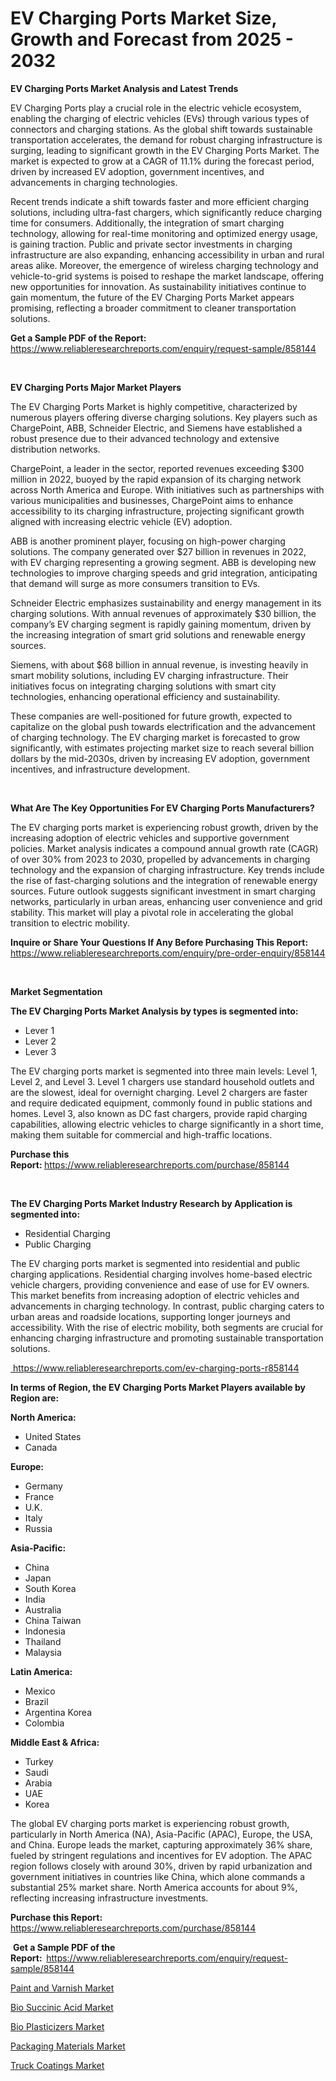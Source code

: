 <p><h1>EV Charging Ports Market Size, Growth and Forecast from 2025 - 2032</h1></p><p><strong>EV Charging Ports Market Analysis and Latest Trends</strong></p>
<p><p>EV Charging Ports play a crucial role in the electric vehicle ecosystem, enabling the charging of electric vehicles (EVs) through various types of connectors and charging stations. As the global shift towards sustainable transportation accelerates, the demand for robust charging infrastructure is surging, leading to significant growth in the EV Charging Ports Market. The market is expected to grow at a CAGR of 11.1% during the forecast period, driven by increased EV adoption, government incentives, and advancements in charging technologies. </p><p>Recent trends indicate a shift towards faster and more efficient charging solutions, including ultra-fast chargers, which significantly reduce charging time for consumers. Additionally, the integration of smart charging technology, allowing for real-time monitoring and optimized energy usage, is gaining traction. Public and private sector investments in charging infrastructure are also expanding, enhancing accessibility in urban and rural areas alike. Moreover, the emergence of wireless charging technology and vehicle-to-grid systems is poised to reshape the market landscape, offering new opportunities for innovation. As sustainability initiatives continue to gain momentum, the future of the EV Charging Ports Market appears promising, reflecting a broader commitment to cleaner transportation solutions.</p></p>
<p><strong>Get a Sample PDF of the Report:&nbsp;</strong> <a href="https://www.reliableresearchreports.com/enquiry/request-sample/858144?utm_campaign=9&utm_medium=2&utm_source=Github&utm_content=ia&utm_term=30012025&utm_id=ev-charging-ports">https://www.reliableresearchreports.com/enquiry/request-sample/858144</a></p>
<p>&nbsp;</p>
<p><strong>EV Charging Ports Major Market Players</strong></p>
<p><p>The EV Charging Ports Market is highly competitive, characterized by numerous players offering diverse charging solutions. Key players such as ChargePoint, ABB, Schneider Electric, and Siemens have established a robust presence due to their advanced technology and extensive distribution networks. </p><p>ChargePoint, a leader in the sector, reported revenues exceeding $300 million in 2022, buoyed by the rapid expansion of its charging network across North America and Europe. With initiatives such as partnerships with various municipalities and businesses, ChargePoint aims to enhance accessibility to its charging infrastructure, projecting significant growth aligned with increasing electric vehicle (EV) adoption.</p><p>ABB is another prominent player, focusing on high-power charging solutions. The company generated over $27 billion in revenues in 2022, with EV charging representing a growing segment. ABB is developing new technologies to improve charging speeds and grid integration, anticipating that demand will surge as more consumers transition to EVs.</p><p>Schneider Electric emphasizes sustainability and energy management in its charging solutions. With annual revenues of approximately $30 billion, the company’s EV charging segment is rapidly gaining momentum, driven by the increasing integration of smart grid solutions and renewable energy sources.</p><p>Siemens, with about $68 billion in annual revenue, is investing heavily in smart mobility solutions, including EV charging infrastructure. Their initiatives focus on integrating charging solutions with smart city technologies, enhancing operational efficiency and sustainability.</p><p>These companies are well-positioned for future growth, expected to capitalize on the global push towards electrification and the advancement of charging technology. The EV charging market is forecasted to grow significantly, with estimates projecting market size to reach several billion dollars by the mid-2030s, driven by increasing EV adoption, government incentives, and infrastructure development.</p></p>
<p>&nbsp;</p>
<p><strong>What Are The Key Opportunities For EV Charging Ports Manufacturers?</strong></p>
<p><p>The EV charging ports market is experiencing robust growth, driven by the increasing adoption of electric vehicles and supportive government policies. Market analysis indicates a compound annual growth rate (CAGR) of over 30% from 2023 to 2030, propelled by advancements in charging technology and the expansion of charging infrastructure. Key trends include the rise of fast-charging solutions and the integration of renewable energy sources. Future outlook suggests significant investment in smart charging networks, particularly in urban areas, enhancing user convenience and grid stability. This market will play a pivotal role in accelerating the global transition to electric mobility.</p></p>
<p><strong>Inquire or Share Your Questions If Any Before Purchasing This Report:</strong> <a href="https://www.reliableresearchreports.com/enquiry/pre-order-enquiry/858144?utm_campaign=9&utm_medium=2&utm_source=Github&utm_content=ia&utm_term=30012025&utm_id=ev-charging-ports">https://www.reliableresearchreports.com/enquiry/pre-order-enquiry/858144</a></p>
<p>&nbsp;</p>
<p><strong>Market Segmentation</strong></p>
<p><strong>The EV Charging Ports Market Analysis by types is segmented into:</strong></p>
<p><ul><li>Lever 1</li><li>Lever 2</li><li>Lever 3</li></ul></p>
<p><p>The EV charging ports market is segmented into three main levels: Level 1, Level 2, and Level 3. Level 1 chargers use standard household outlets and are the slowest, ideal for overnight charging. Level 2 chargers are faster and require dedicated equipment, commonly found in public stations and homes. Level 3, also known as DC fast chargers, provide rapid charging capabilities, allowing electric vehicles to charge significantly in a short time, making them suitable for commercial and high-traffic locations.</p></p>
<p><strong>Purchase this Report:&nbsp;</strong><a href="https://www.reliableresearchreports.com/purchase/858144?utm_campaign=9&utm_medium=2&utm_source=Github&utm_content=ia&utm_term=30012025&utm_id=ev-charging-ports">https://www.reliableresearchreports.com/purchase/858144</a></p>
<p>&nbsp;</p>
<p><strong>The EV Charging Ports Market Industry Research by Application is segmented into:</strong></p>
<p><ul><li>Residential Charging</li><li>Public Charging</li></ul></p>
<p><p>The EV charging ports market is segmented into residential and public charging applications. Residential charging involves home-based electric vehicle chargers, providing convenience and ease of use for EV owners. This market benefits from increasing adoption of electric vehicles and advancements in charging technology. In contrast, public charging caters to urban areas and roadside locations, supporting longer journeys and accessibility. With the rise of electric mobility, both segments are crucial for enhancing charging infrastructure and promoting sustainable transportation solutions.</p></p>
<p><a href="https://www.reliableresearchreports.com/ev-charging-ports-r858144?utm_campaign=9&utm_medium=2&utm_source=Github&utm_content=ia&utm_term=30012025&utm_id=ev-charging-ports">&nbsp;https://www.reliableresearchreports.com/ev-charging-ports-r858144</a></p>
<p><strong>In terms of Region, the EV Charging Ports Market Players available by Region are:</strong></p>
<p>
    <p> <strong> North America: </strong>
        <ul>
            <li>United States</li>
            <li>Canada</li>
        </ul>
        </p> 
    <p> <strong> Europe: </strong>
        <ul>
            <li>Germany</li>
            <li>France</li>
            <li>U.K.</li>
            <li>Italy</li>
            <li>Russia</li>
        </ul>
        </p> 
    <p> <strong> Asia-Pacific: </strong>
        <ul>
            <li>China</li>
            <li>Japan</li>
            <li>South Korea</li>
            <li>India</li>
            <li>Australia</li>
            <li>China Taiwan</li>
            <li>Indonesia</li>
            <li>Thailand</li>
            <li>Malaysia</li>
        </ul>
        </p> 
    <p> <strong> Latin America: </strong>
        <ul>
            <li>Mexico</li>
            <li>Brazil</li>
            <li>Argentina Korea</li>
            <li>Colombia</li>
        </ul>
        </p> 
    <p> <strong> Middle East & Africa: </strong>
        <ul>
            <li>Turkey</li>
            <li>Saudi</li>
            <li>Arabia</li>
            <li>UAE</li>
            <li>Korea</li>
        </ul>
    </p>
    </p>
<p><p>The global EV charging ports market is experiencing robust growth, particularly in North America (NA), Asia-Pacific (APAC), Europe, the USA, and China. Europe leads the market, capturing approximately 36% share, fueled by stringent regulations and incentives for EV adoption. The APAC region follows closely with around 30%, driven by rapid urbanization and government initiatives in countries like China, which alone commands a substantial 25% market share. North America accounts for about 9%, reflecting increasing infrastructure investments.</p></p>
<p><strong>Purchase this Report: </strong><a href="https://www.reliableresearchreports.com/purchase/858144?utm_campaign=9&utm_medium=2&utm_source=Github&utm_content=ia&utm_term=30012025&utm_id=ev-charging-ports">https://www.reliableresearchreports.com/purchase/858144</a></p>
<p>&nbsp;<strong>Get a Sample PDF of the Report:&nbsp;&nbsp;</strong><a href="https://www.reliableresearchreports.com/enquiry/request-sample/858144?utm_campaign=9&utm_medium=2&utm_source=Github&utm_content=ia&utm_term=30012025&utm_id=ev-charging-ports">https://www.reliableresearchreports.com/enquiry/request-sample/858144</a></p>
<p><strong></strong></p>
<p><p><a href="https://github.com/slmagaddam/Market-Research-Report-List-1/blob/main/paint-and-varnish-market.md?utm_campaign=9&utm_medium=2&utm_source=Github&utm_content=ia&utm_term=30012025&utm_id=ev-charging-ports">Paint and Varnish Market</a></p><p><a href="https://github.com/chkrselia/Market-Research-Report-List-1/blob/main/bio-succinic-acid-market.md?utm_campaign=9&utm_medium=2&utm_source=Github&utm_content=ia&utm_term=30012025&utm_id=ev-charging-ports">Bio Succinic Acid Market</a></p><p><a href="https://github.com/moazugavate/Market-Research-Report-List-1/blob/main/bio-plasticizers-market.md?utm_campaign=9&utm_medium=2&utm_source=Github&utm_content=ia&utm_term=30012025&utm_id=ev-charging-ports">Bio Plasticizers Market</a></p><p><a href="https://github.com/iroldilom/Market-Research-Report-List-1/blob/main/packaging-materials-market.md?utm_campaign=9&utm_medium=2&utm_source=Github&utm_content=ia&utm_term=30012025&utm_id=ev-charging-ports">Packaging Materials Market</a></p><p><a href="https://github.com/dringals/Market-Research-Report-List-6/blob/main/truck-coatings-market.md?utm_campaign=9&utm_medium=2&utm_source=Github&utm_content=ia&utm_term=30012025&utm_id=ev-charging-ports">Truck Coatings Market</a></p></p>